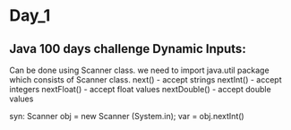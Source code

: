 # Day_1
Java 100 days challenge
Dynamic Inputs:
-----------------------
Can be done using Scanner class.
we need to import java.util package which consists of Scanner class.
next() - accept strings
nextInt() - accept integers
nextFloat() - accept float values
nextDouble() - accept double values

syn: Scanner obj = new Scanner (System.in);
var = obj.nextInt()
